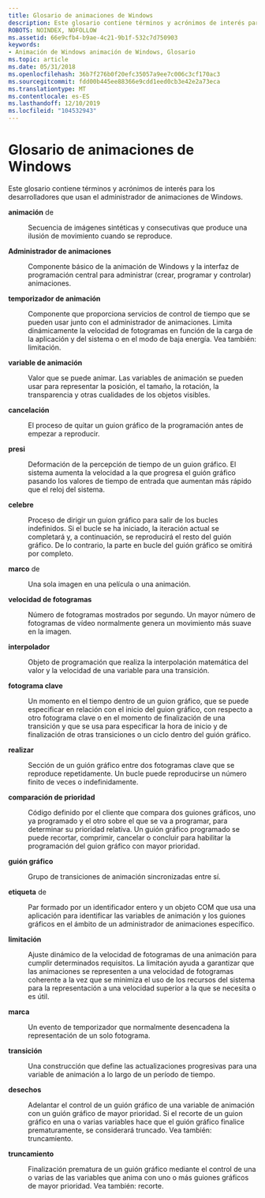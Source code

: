 ```yaml
---
title: Glosario de animaciones de Windows
description: Este glosario contiene términos y acrónimos de interés para los desarrolladores que usan el administrador de animaciones de Windows.
ROBOTS: NOINDEX, NOFOLLOW
ms.assetid: 66e9cfb4-b9ae-4c21-9b1f-532c7d750903
keywords:
- Animación de Windows animación de Windows, Glosario
ms.topic: article
ms.date: 05/31/2018
ms.openlocfilehash: 36b7f276b0f20efc35057a9ee7c006c3cf170ac3
ms.sourcegitcommit: fdd00b445ee88366e9cdd1eed0cb3e42e2a73eca
ms.translationtype: MT
ms.contentlocale: es-ES
ms.lasthandoff: 12/10/2019
ms.locfileid: "104532943"
---
```

# <a name="windows-animation-glossary"></a>Glosario de animaciones de Windows

Este glosario contiene términos y acrónimos de interés para los desarrolladores que usan el administrador de animaciones de Windows.

<dl> <dt>

<span id="uianimation.term.animation"></span><span id="UIANIMATION.TERM.ANIMATION"></span>**animación** de 
</dt> <dd>

Secuencia de imágenes sintéticas y consecutivas que produce una ilusión de movimiento cuando se reproduce.

</dd> <dt>

<span id="uianimation.term.animation_manager"></span><span id="UIANIMATION.TERM.ANIMATION_MANAGER"></span>**Administrador de animaciones** 
</dt> <dd>

Componente básico de la animación de Windows y la interfaz de programación central para administrar (crear, programar y controlar) animaciones.

</dd> <dt>

<span id="uianimation.term.animation_timer"></span><span id="UIANIMATION.TERM.ANIMATION_TIMER"></span>**temporizador de animación**
</dt> <dd>

Componente que proporciona servicios de control de tiempo que se pueden usar junto con el administrador de animaciones. Limita dinámicamente la velocidad de fotogramas en función de la carga de la aplicación y del sistema o en el modo de baja energía. Vea también: limitación.

</dd> <dt>

<span id="uianimation.term.animation_variable"></span><span id="UIANIMATION.TERM.ANIMATION_VARIABLE"></span>**variable de animación** 
</dt> <dd>

Valor que se puede animar. Las variables de animación se pueden usar para representar la posición, el tamaño, la rotación, la transparencia y otras cualidades de los objetos visibles.

</dd> <dt>

<span id="uianimation.term.cancellation"></span><span id="UIANIMATION.TERM.CANCELLATION"></span>**cancelación**
</dt> <dd>

El proceso de quitar un guion gráfico de la programación antes de empezar a reproducir.

</dd> <dt>

<span id="uianimation.term.compression"></span><span id="UIANIMATION.TERM.COMPRESSION"></span>**presi**
</dt> <dd>

Deformación de la percepción de tiempo de un guion gráfico. El sistema aumenta la velocidad a la que progresa el guión gráfico pasando los valores de tiempo de entrada que aumentan más rápido que el reloj del sistema.

</dd> <dt>

<span id="uianimation.term.conclusion"></span><span id="UIANIMATION.TERM.CONCLUSION"></span>**celebre**
</dt> <dd>

Proceso de dirigir un guion gráfico para salir de los bucles indefinidos. Si el bucle se ha iniciado, la iteración actual se completará y, a continuación, se reproducirá el resto del guión gráfico. De lo contrario, la parte en bucle del guión gráfico se omitirá por completo.

</dd> <dt>

<span id="uianimation.term.frame"></span><span id="UIANIMATION.TERM.FRAME"></span>**marco** de 
</dt> <dd>

Una sola imagen en una película o una animación.

</dd> <dt>

<span id="uianimation.term.frame_rate"></span><span id="UIANIMATION.TERM.FRAME_RATE"></span>**velocidad de fotogramas** 
</dt> <dd>

Número de fotogramas mostrados por segundo. Un mayor número de fotogramas de vídeo normalmente genera un movimiento más suave en la imagen.

</dd> <dt>

<span id="uianimation.term.interpolator"></span><span id="UIANIMATION.TERM.INTERPOLATOR"></span>**interpolador**
</dt> <dd>

Objeto de programación que realiza la interpolación matemática del valor y la velocidad de una variable para una transición.

</dd> <dt>

<span id="uianimation.term.keyframe"></span><span id="UIANIMATION.TERM.KEYFRAME"></span>**fotograma clave**
</dt> <dd>

Un momento en el tiempo dentro de un guion gráfico, que se puede especificar en relación con el inicio del guion gráfico, con respecto a otro fotograma clave o en el momento de finalización de una transición y que se usa para especificar la hora de inicio y de finalización de otras transiciones o un ciclo dentro del guión gráfico.

</dd> <dt>

<span id="uianimation.term.loop"></span><span id="UIANIMATION.TERM.LOOP"></span>**realizar**
</dt> <dd>

Sección de un guión gráfico entre dos fotogramas clave que se reproduce repetidamente. Un bucle puede reproducirse un número finito de veces o indefinidamente.

</dd> <dt>

<span id="uianimation.term.priority_comparison"></span><span id="UIANIMATION.TERM.PRIORITY_COMPARISON"></span>**comparación de prioridad** 
</dt> <dd>

Código definido por el cliente que compara dos guiones gráficos, uno ya programado y el otro sobre el que se va a programar, para determinar su prioridad relativa. Un guión gráfico programado se puede recortar, comprimir, cancelar o concluir para habilitar la programación del guion gráfico con mayor prioridad.

</dd> <dt>

<span id="uianimation.term.storyboard"></span><span id="UIANIMATION.TERM.STORYBOARD"></span>**guión gráfico** 
</dt> <dd>

Grupo de transiciones de animación sincronizadas entre sí.

</dd> <dt>

<span id="uianimation.term.tag"></span><span id="UIANIMATION.TERM.TAG"></span>**etiqueta** de 
</dt> <dd>

Par formado por un identificador entero y un objeto COM que usa una aplicación para identificar las variables de animación y los guiones gráficos en el ámbito de un administrador de animaciones específico.

</dd> <dt>

<span id="uianimation.term.throttling"></span><span id="UIANIMATION.TERM.THROTTLING"></span>**limitación** 
</dt> <dd>

Ajuste dinámico de la velocidad de fotogramas de una animación para cumplir determinados requisitos. La limitación ayuda a garantizar que las animaciones se representen a una velocidad de fotogramas coherente a la vez que se minimiza el uso de los recursos del sistema para la representación a una velocidad superior a la que se necesita o es útil.

</dd> <dt>

<span id="uianimation.term.tick"></span><span id="UIANIMATION.TERM.TICK"></span>**marca** 
</dt> <dd>

Un evento de temporizador que normalmente desencadena la representación de un solo fotograma.

</dd> <dt>

<span id="uianimation.term.transition"></span><span id="UIANIMATION.TERM.TRANSITION"></span>**transición** 
</dt> <dd>

Una construcción que define las actualizaciones progresivas para una variable de animación a lo largo de un período de tiempo.

</dd> <dt>

<span id="uianimation.term.trimming"></span><span id="UIANIMATION.TERM.TRIMMING"></span>**desechos**
</dt> <dd>

Adelantar el control de un guión gráfico de una variable de animación con un guión gráfico de mayor prioridad. Si el recorte de un guion gráfico en una o varias variables hace que el guión gráfico finalice prematuramente, se considerará truncado. Vea también: truncamiento.

</dd> <dt>

<span id="uianimation.term.truncation"></span><span id="UIANIMATION.TERM.TRUNCATION"></span>**truncamiento**
</dt> <dd>

Finalización prematura de un guión gráfico mediante el control de una o varias de las variables que anima con uno o más guiones gráficos de mayor prioridad. Vea también: recorte.

</dd> </dl>

 

 




